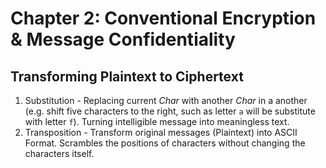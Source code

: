 # Chapter 2: Conventional Encryption & Message Confidentiality

## Transforming Plaintext to Ciphertext

1. Substitution - Replacing current *Char* with another *Char* in a another (e.g. shift five characters to the right, such as letter `a` will be substitute with letter `f`). Turning intelligible message into meaningless text.
2. Transposition - Transform original messages (Plaintext) into ASCII Format. Scrambles the positions of characters without changing the characters itself.